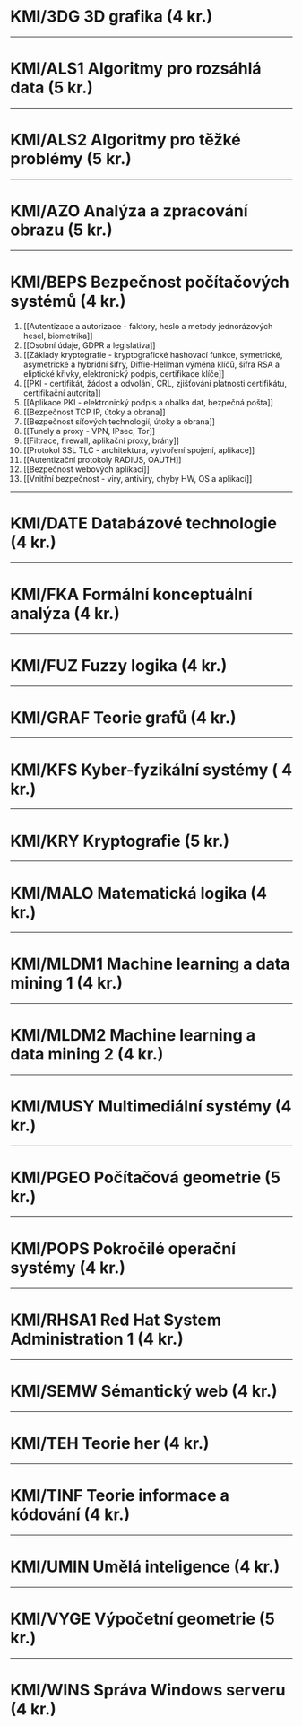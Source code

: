 # KMI/3DG 3D grafika (4 kr.)

---
# KMI/ALS1 Algoritmy pro rozsáhlá data (5 kr.)

---
# KMI/ALS2 Algoritmy pro těžké problémy (5 kr.)

---
# KMI/AZO Analýza a zpracování obrazu (5 kr.)

---

# KMI/BEPS Bezpečnost počítačových systémů (4 kr.)
1. [[Autentizace a autorizace - faktory, heslo a metody jednorázových hesel, biometrika]]
2. [[Osobní údaje, GDPR a legislativa]]
3. [[Základy kryptografie - kryptografické hashovací funkce, symetrické, asymetrické a hybridní šifry, Diffie-Hellman výměna klíčů, šifra RSA a eliptické křivky, elektronický podpis, certifikace klíče]]
4. [[PKI - certifikát, žádost a odvolání, CRL, zjišťování platnosti certifikátu, certifikační autorita]]
5. [[Aplikace PKI - elektronický podpis a obálka dat, bezpečná pošta]]
6. [[Bezpečnost TCP IP, útoky a obrana]]
7. [[Bezpečnost síťových technologií, útoky a obrana]]
8. [[Tunely a proxy - VPN, IPsec, Tor]]
9. [[Filtrace, firewall, aplikační proxy, brány]]
10. [[Protokol SSL TLC - architektura, vytvoření spojení, aplikace]]
11. [[Autentizační protokoly RADIUS, OAUTH]]
12. [[Bezpečnost webových aplikací]]
13. [[Vnitřní bezpečnost - viry, antiviry, chyby HW, OS a aplikací]]
---
# KMI/DATE Databázové technologie (4 kr.)

---
# KMI/FKA Formální konceptuální analýza (4 kr.)

---
# KMI/FUZ Fuzzy logika (4 kr.)

---
# KMI/GRAF Teorie grafů (4 kr.)

---
# KMI/KFS Kyber-fyzikální systémy ( 4 kr.)

---
# KMI/KRY Kryptografie (5 kr.)

---
# KMI/MALO Matematická logika (4 kr.)

---
# KMI/MLDM1 Machine learning a data mining 1 (4 kr.)

---
# KMI/MLDM2 Machine learning a data mining 2 (4 kr.)

---
# KMI/MUSY Multimediální systémy (4 kr.)

---
# KMI/PGEO Počítačová geometrie (5 kr.)

---
# KMI/POPS Pokročilé operační systémy (4 kr.)

---
# KMI/RHSA1 Red Hat System Administration 1 (4 kr.)

---
# KMI/SEMW Sémantický web (4 kr.)

---
# KMI/TEH Teorie her (4 kr.)

---
# KMI/TINF Teorie informace a kódování (4 kr.)

---
# KMI/UMIN Umělá inteligence (4 kr.)

---
# KMI/VYGE Výpočetní geometrie (5 kr.)

---
# KMI/WINS Správa Windows serveru (4 kr.)
